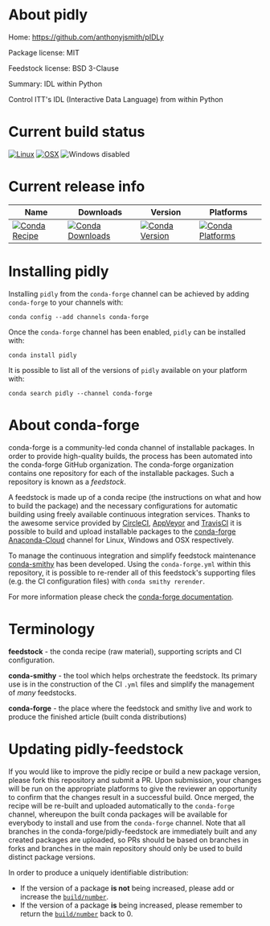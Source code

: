 About pidly
===========

Home: https://github.com/anthonyjsmith/pIDLy

Package license: MIT

Feedstock license: BSD 3-Clause

Summary: IDL within Python

Control ITT's IDL (Interactive Data Language) from within Python

Current build status
====================

[![Linux](https://img.shields.io/circleci/project/github/conda-forge/pidly-feedstock/master.svg?label=Linux)](https://circleci.com/gh/conda-forge/pidly-feedstock)
[![OSX](https://img.shields.io/travis/conda-forge/pidly-feedstock/master.svg?label=macOS)](https://travis-ci.org/conda-forge/pidly-feedstock)
![Windows disabled](https://img.shields.io/badge/Windows-disabled-lightgrey.svg)

Current release info
====================

| Name | Downloads | Version | Platforms |
| --- | --- | --- | --- |
| [![Conda Recipe](https://img.shields.io/badge/recipe-pidly-green.svg)](https://anaconda.org/conda-forge/pidly) | [![Conda Downloads](https://img.shields.io/conda/dn/conda-forge/pidly.svg)](https://anaconda.org/conda-forge/pidly) | [![Conda Version](https://img.shields.io/conda/vn/conda-forge/pidly.svg)](https://anaconda.org/conda-forge/pidly) | [![Conda Platforms](https://img.shields.io/conda/pn/conda-forge/pidly.svg)](https://anaconda.org/conda-forge/pidly) |

Installing pidly
================

Installing `pidly` from the `conda-forge` channel can be achieved by adding `conda-forge` to your channels with:

```
conda config --add channels conda-forge
```

Once the `conda-forge` channel has been enabled, `pidly` can be installed with:

```
conda install pidly
```

It is possible to list all of the versions of `pidly` available on your platform with:

```
conda search pidly --channel conda-forge
```


About conda-forge
=================

conda-forge is a community-led conda channel of installable packages.
In order to provide high-quality builds, the process has been automated into the
conda-forge GitHub organization. The conda-forge organization contains one repository
for each of the installable packages. Such a repository is known as a *feedstock*.

A feedstock is made up of a conda recipe (the instructions on what and how to build
the package) and the necessary configurations for automatic building using freely
available continuous integration services. Thanks to the awesome service provided by
[CircleCI](https://circleci.com/), [AppVeyor](https://www.appveyor.com/)
and [TravisCI](https://travis-ci.org/) it is possible to build and upload installable
packages to the [conda-forge](https://anaconda.org/conda-forge)
[Anaconda-Cloud](https://anaconda.org/) channel for Linux, Windows and OSX respectively.

To manage the continuous integration and simplify feedstock maintenance
[conda-smithy](https://github.com/conda-forge/conda-smithy) has been developed.
Using the ``conda-forge.yml`` within this repository, it is possible to re-render all of
this feedstock's supporting files (e.g. the CI configuration files) with ``conda smithy rerender``.

For more information please check the [conda-forge documentation](https://conda-forge.org/docs/).

Terminology
===========

**feedstock** - the conda recipe (raw material), supporting scripts and CI configuration.

**conda-smithy** - the tool which helps orchestrate the feedstock.
                   Its primary use is in the construction of the CI ``.yml`` files
                   and simplify the management of *many* feedstocks.

**conda-forge** - the place where the feedstock and smithy live and work to
                  produce the finished article (built conda distributions)


Updating pidly-feedstock
========================

If you would like to improve the pidly recipe or build a new
package version, please fork this repository and submit a PR. Upon submission,
your changes will be run on the appropriate platforms to give the reviewer an
opportunity to confirm that the changes result in a successful build. Once
merged, the recipe will be re-built and uploaded automatically to the
`conda-forge` channel, whereupon the built conda packages will be available for
everybody to install and use from the `conda-forge` channel.
Note that all branches in the conda-forge/pidly-feedstock are
immediately built and any created packages are uploaded, so PRs should be based
on branches in forks and branches in the main repository should only be used to
build distinct package versions.

In order to produce a uniquely identifiable distribution:
 * If the version of a package **is not** being increased, please add or increase
   the [``build/number``](https://conda.io/docs/user-guide/tasks/build-packages/define-metadata.html#build-number-and-string).
 * If the version of a package **is** being increased, please remember to return
   the [``build/number``](https://conda.io/docs/user-guide/tasks/build-packages/define-metadata.html#build-number-and-string)
   back to 0.
